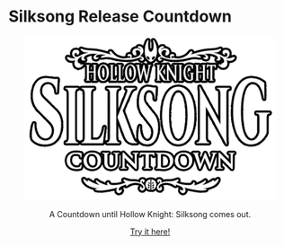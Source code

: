 # Silksong Release Countdown
<p align="center"><img width="450" src="./assets/images/logo_readme.png"></p>
<p align="center">A Countdown until Hollow Knight: Silksong comes out.</p>
<p align="center"><a href="https://luizfranzon.github.io/silksong-release-countdown/">Try it here!</a>
